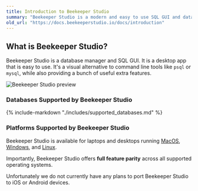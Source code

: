 ```yaml
---
title: Introduction to Beekeeper Studio
summary: "Beekeeper Studio is a modern and easy to use SQL GUI and database manager available for MacOS, Windows, and Linux. "
old_url: "https://docs.beekeeperstudio.io/docs/introduction"
---
```


## What is Beekeeper Studio?

Beekeeper Studio is a database manager and SQL GUI. It is a desktop app that is easy to use. It's a visual alternative to command line tools like `psql` or `mysql`, while also providing a bunch of useful extra features.


![Beekeeper Studio preview](./assets/images/introduction-1.png)

### Databases Supported by Beekeeper Studio

{% include-markdown "./includes/supported_databases.md" %}

### Platforms Supported by Beekeeper Studio

Beekeeper Studio is available for laptops and desktops running [MacOS](./installation/macos-m1-intel.md), [Windows](./installation/windows.md), and [Linux](./installation/linux.md).

Importantly, Beekeeper Studio offers **full feature parity** across all supported operating systems.

Unfortunately we do not currently have any plans to port Beekeeper Studio to iOS or Android devices.

